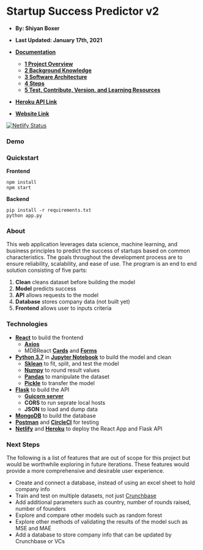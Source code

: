 # Startup Success Predictor v2

- **By: Shiyan Boxer**
- **Last Updated: January 17th, 2021**
- **[Documentation](https://github.com/shiyanboxer/Startup-Success-Predictor-v2/tree/master/Documentation)**
  - **[1 Project Overview](https://github.com/shiyanboxer/Startup-Success-Predictor-v2/blob/master/Documentation/1_Project_Overview.md)**
  - **[2 Background Knowledge](https://github.com/shiyanboxer/Startup-Success-Predictor-v2/blob/master/Documentation/2_Background_Knowledge.md)**
  - **[3 Software Architecture](https://github.com/shiyanboxer/Startup-Success-Predictor-v2/blob/master/Documentation/3_Software_Architecture.md)**
  - **[4 Steps](https://github.com/shiyanboxer/Startup-Success-Predictor-v2/blob/master/Documentation/4_Steps.md)**
  - **[5 Test, Contribute, Version, and Learning Resources](https://github.com/shiyanboxer/Startup-Success-Predictor-v2/blob/master/Documentation/5_Test_Contribute_Version.md)**

- **[Heroku API Link](https://startup-success-predictor-api.herokuapp.com/)**
- **[Website Link](https://startup-success-predictor.netlify.app/)**

[![Netlify Status](https://api.netlify.com/api/v1/badges/d94e1949-ad8e-456b-a2b0-7049dc10ea58/deploy-status)](https://app.netlify.com/sites/startup-success-predictor/deploys)

### **Demo**

### **Quickstart**
**Frontend**
```
npm install
npm start
```

**Backend**
```
pip install -r requirements.txt
python app.py
```

### **About**
This web application leverages data science, machine learning, and business principles to predict the success of startups based on common characteristics. The goals throughout the development process are to ensure reliability, scalability, and ease of use. The program is an end to end solution consisting of five parts: 

1. **Clean** cleans dataset before building the model
2. **Model** predicts success 
3. **API** allows requests to the model
4. **Database** stores company data (not built yet)
5. **Frontend** allows user to inputs criteria

### **Technologies** 
- **[React](https://reactjs.org/docs/create-a-new-react-app.html)** to build the frontend
  - **[Axios](https://www.npmjs.com/package/axios)**
  - MDBReact **[Cards](https://mdbootstrap.com/docs/react/components/cards/)** and **[Forms](https://mdbootstrap.com/docs/react/forms/basic/)**
- **[Python 3.7](https://www.python.org/downloads/release/python-370/)** in **[Jupyter Notebook](https://jupyter.org/)** to build the model and clean
  - **[Sklean](https://scikit-learn.org/stable/modules/generated/sklearn.linear_model.LinearRegression.html)** to fit, split, and test the model 
  - **[Numpy](https://numpy.org/doc/stable/reference/generated/numpy.array.html)** to round result values
  - **[Pandas](https://pandas.pydata.org/pandas-docs/stable/reference/api/pandas.DataFrame.html)** to manipulate the dataset
  - **[Pickle](https://docs.python.org/3/library/pickle.html)** to transfer the model
- **[Flask](https://flask.palletsprojects.com/en/1.1.x/)** to build the API
  - **[Guicorn server](https://gunicorn.org/)**
  - **CORS** to run seprate local hosts
  - **JSON** to load and dump data
- **[MongoDB](https://www.mongodb.com/2)** to build the database
- **[Postman](https://www.postman.com/)** and **[CircleCI](https://circleci.com/)** for testing
- **[Netlify](https://www.netlify.com/)** and **[Heroku](https://dashboard.heroku.com/)** to deploy the React App and Flask API


### **Next Steps**
The following is a list of features that are out of scope for this project but would be worthwhile exploring in future iterations. These features would provide a more comprehensive and desirable user experience.
- Create and connect a database, instead of using an excel sheet to hold company info 
- Train and test on multiple datasets, not just [Crunchbase](https://www.kaggle.com/arindam235/startup-investments-crunchbase/data)
- Add additional parameters such as country, number of rounds raised, number of founders
- Explore and compare other models such as random forest
- Explore other methods of validating the results of the model such as MSE and MAE
- Add a database to store company info that can be updated by Crunchbase or VCs
